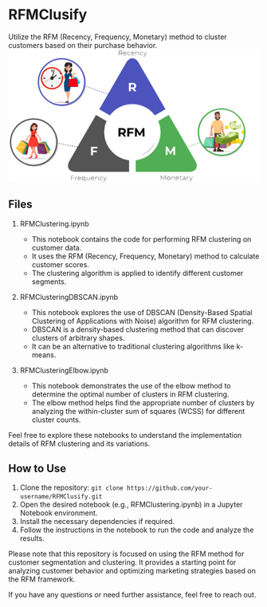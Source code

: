 # RFMClusify

Utilize the RFM (Recency, Frequency, Monetary) method to cluster customers based on their purchase behavior.
![RFMClusify Logo](RFM.png) <!-- replace "link_to_logo_image" with the actual URL or file path of the logo image -->

## Files

1. RFMClustering.ipynb
   - This notebook contains the code for performing RFM clustering on customer data.
   - It uses the RFM (Recency, Frequency, Monetary) method to calculate customer scores.
   - The clustering algorithm is applied to identify different customer segments.

2. RFMClusteringDBSCAN.ipynb
   - This notebook explores the use of DBSCAN (Density-Based Spatial Clustering of Applications with Noise) algorithm for RFM clustering.
   - DBSCAN is a density-based clustering method that can discover clusters of arbitrary shapes.
   - It can be an alternative to traditional clustering algorithms like k-means.

3. RFMClusteringElbow.ipynb
   - This notebook demonstrates the use of the elbow method to determine the optimal number of clusters in RFM clustering.
   - The elbow method helps find the appropriate number of clusters by analyzing the within-cluster sum of squares (WCSS) for different cluster counts.

Feel free to explore these notebooks to understand the implementation details of RFM clustering and its variations.

## How to Use

1. Clone the repository: `git clone https://github.com/your-username/RFMClusify.git`
2. Open the desired notebook (e.g., RFMClustering.ipynb) in a Jupyter Notebook environment.
3. Install the necessary dependencies if required.
4. Follow the instructions in the notebook to run the code and analyze the results.

Please note that this repository is focused on using the RFM method for customer segmentation and clustering. It provides a starting point for analyzing customer behavior and optimizing marketing strategies based on the RFM framework.

If you have any questions or need further assistance, feel free to reach out.
